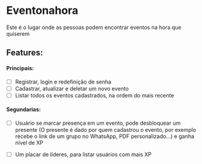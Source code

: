 # Eventonahora
Este é o lugar onde as pessoas podem encontrar eventos na hora que quiserem

## Features:

#### Principais:
- [ ] Registrar, login e redefinição de senha
- [ ] Cadastrar, atualizar e deletar um novo evento
- [ ] Listar todos os eventos cadastrados, na ordem do mais recente

#### Segundarias:
- [ ] Usuário se marcar presença em um evento, pode desbloquear um presente (O presente é dado por quem cadastrou o evento, por exemplo recebe o link de um grupo no WhatsApp, PDF personalizado...) e ganha nível de XP
- [ ] Um placar de líderes, para listar usuários com mais XP



